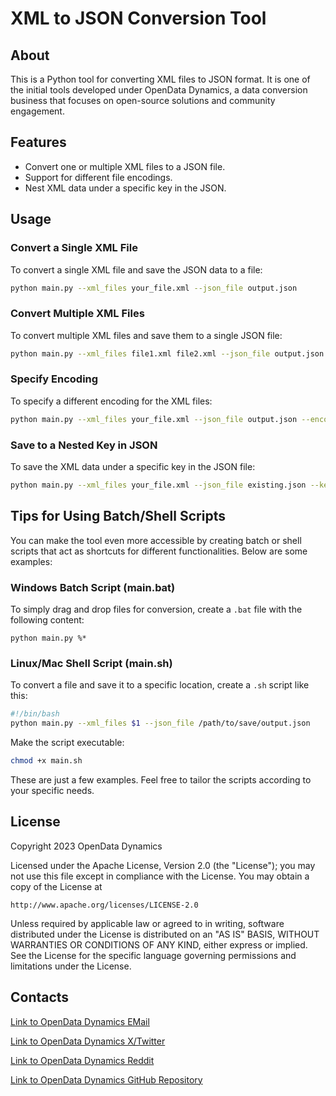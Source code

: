 # XML to JSON Conversion Tool

## About

This is a Python tool for converting XML files to JSON format. It is one of the initial tools developed under OpenData Dynamics, a data conversion business that focuses on open-source solutions and community engagement.

## Features

- Convert one or multiple XML files to a JSON file.
- Support for different file encodings.
- Nest XML data under a specific key in the JSON.

## Usage

### Convert a Single XML File

To convert a single XML file and save the JSON data to a file:

```bash
python main.py --xml_files your_file.xml --json_file output.json
```

### Convert Multiple XML Files

To convert multiple XML files and save them to a single JSON file:

```bash
python main.py --xml_files file1.xml file2.xml --json_file output.json
```

### Specify Encoding

To specify a different encoding for the XML files:

```bash
python main.py --xml_files your_file.xml --json_file output.json --encoding latin1
```

### Save to a Nested Key in JSON

To save the XML data under a specific key in the JSON file:

```bash
python main.py --xml_files your_file.xml --json_file existing.json --key data_key
```

## Tips for Using Batch/Shell Scripts

You can make the tool even more accessible by creating batch or shell scripts that act as shortcuts for different functionalities. Below are some examples:

### Windows Batch Script (main.bat)

To simply drag and drop files for conversion, create a `.bat` file with the following content:

```batch
python main.py %*
```

### Linux/Mac Shell Script (main.sh)

To convert a file and save it to a specific location, create a `.sh` script like this:

```bash
#!/bin/bash
python main.py --xml_files $1 --json_file /path/to/save/output.json
```

Make the script executable:

```bash
chmod +x main.sh
```

These are just a few examples. Feel free to tailor the scripts according to your specific needs.

## License

Copyright 2023 OpenData Dynamics

Licensed under the Apache License, Version 2.0 (the "License");
you may not use this file except in compliance with the License.
You may obtain a copy of the License at

    http://www.apache.org/licenses/LICENSE-2.0

Unless required by applicable law or agreed to in writing, software
distributed under the License is distributed on an "AS IS" BASIS,
WITHOUT WARRANTIES OR CONDITIONS OF ANY KIND, either express or implied.
See the License for the specific language governing permissions and
limitations under the License.

## Contacts

[Link to OpenData Dynamics EMail](mailto:opendatadynamics@gmail.com)

[Link to OpenData Dynamics X/Twitter](https://twitter.com/OpenDataDyn)

[Link to OpenData Dynamics Reddit](https://www.reddit.com/user/OpenDataDynamics)

[Link to OpenData Dynamics GitHub Repository](https://github.com/TheCompAce/OpenData-Dynamics)